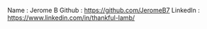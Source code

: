 Name : Jerome B
Github : https://github.com/JeromeB7
LinkedIn : https://www.linkedin.com/in/thankful-lamb/
